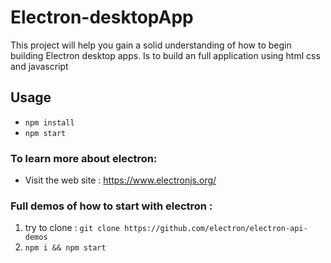 # Electron-desktopApp
This project will help you gain a solid understanding of how to begin building Electron desktop apps. Is to build an full application using html css and javascript

## Usage
+ `npm install`
+ `npm start`

### To learn more about electron:
+ Visit the web site : https://www.electronjs.org/

### Full demos of how to start with electron :
1. try to clone : `git clone https://github.com/electron/electron-api-demos`
2. `npm i && npm start`

